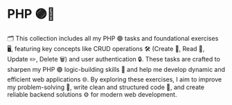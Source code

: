 # PHP 🟣🐘

🗂️ This collection includes all my PHP 🟣 tasks and foundational exercises 🖥️, featuring key concepts like CRUD operations 🛠️ (Create 📝, Read 📖, Update ✏️, Delete 🗑️) and user authentication 🔒. These tasks are crafted to sharpen my PHP 🟣 logic-building skills 🧠 and help me develop dynamic and efficient web applications 🌐. By exploring these exercises, I aim to improve my problem-solving 🧩, write clean and structured code 📜, and create reliable backend solutions ⚙️ for modern web development.
